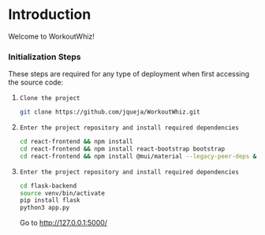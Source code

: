 # Introduction

Welcome to WorkoutWhiz! 

### Initialization Steps

These steps are required for any type of deployment when first accessing the source code:

1. `Clone the project`

    ```bash
    git clone https://github.com/jqueja/WorkoutWhiz.git
    ```
2. `Enter the project repository and install required dependencies`

    ```bash
    cd react-frontend && npm install
    cd react-frontend && npm install react-bootstrap bootstrap
    cd react-frontend && npm install @mui/material --legacy-peer-deps && npm install --save-dev @babel/plugin-proposal-private-property-in-object --legacy-peer-deps
    ```

3. `Enter the project repository and install required dependencies`

    ```bash
    cd flask-backend
    source venv/bin/activate
    pip install flask
    python3 app.py
    ```
    Go to http://127.0.0.1:5000/
